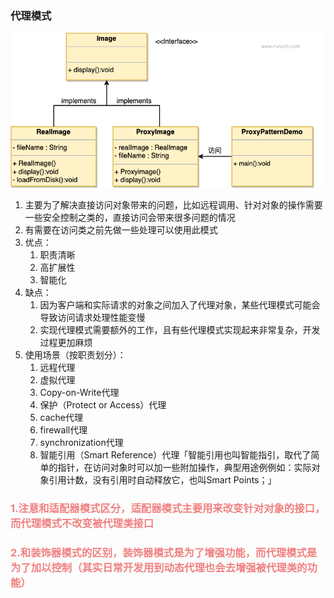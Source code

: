 ### 代理模式

![](img.png)

1. 主要为了解决直接访问对象带来的问题，比如远程调用、针对对象的操作需要一些安全控制之类的，直接访问会带来很多问题的情况
2. 有需要在访问类之前先做一些处理可以使用此模式
3. 优点：
      1) 职责清晰
      2) 高扩展性
      3) 智能化
4. 缺点：
      1) 因为客户端和实际请求的对象之间加入了代理对象，某些代理模式可能会导致访问请求处理性能变慢
      2) 实现代理模式需要额外的工作，且有些代理模式实现起来非常复杂，开发过程更加麻烦
5. 使用场景（按职责划分）：
      1) 远程代理
      2) 虚拟代理
      3) Copy-on-Write代理
      4) 保护（Protect or Access）代理
      5) cache代理
      6) firewall代理
      7) synchronization代理
      8) 智能引用（Smart Reference）代理「智能引用也叫智能指引，取代了简单的指针，在访问对象时可以加一些附加操作，典型用途例例如：实际对象引用计数，没有引用时自动释放它，也叫Smart Points；」
### <font color=LightCoral> 1.注意和适配器模式区分，适配器模式主要用来改变针对对象的接口，而代理模式不改变被代理类接口 </font>
### <font color=LightCoral> 2.和装饰器模式的区别，装饰器模式是为了增强功能，而代理模式是为了加以控制（其实日常开发用到动态代理也会去增强被代理类的功能） </font>
